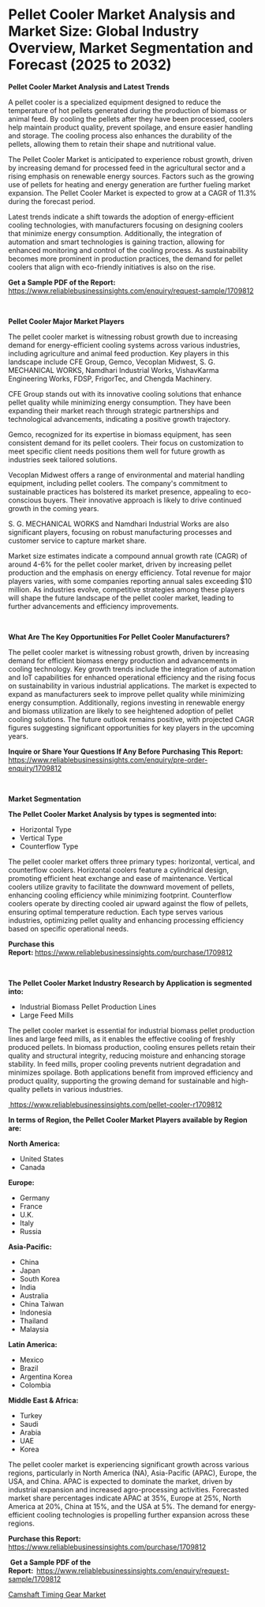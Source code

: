 <p><h1>Pellet Cooler Market Analysis and Market Size: Global Industry Overview, Market Segmentation and Forecast (2025 to 2032)</h1></p><p><strong>Pellet Cooler Market Analysis and Latest Trends</strong></p>
<p><p>A pellet cooler is a specialized equipment designed to reduce the temperature of hot pellets generated during the production of biomass or animal feed. By cooling the pellets after they have been processed, coolers help maintain product quality, prevent spoilage, and ensure easier handling and storage. The cooling process also enhances the durability of the pellets, allowing them to retain their shape and nutritional value.</p><p>The Pellet Cooler Market is anticipated to experience robust growth, driven by increasing demand for processed feed in the agricultural sector and a rising emphasis on renewable energy sources. Factors such as the growing use of pellets for heating and energy generation are further fueling market expansion. The Pellet Cooler Market is expected to grow at a CAGR of 11.3% during the forecast period. </p><p>Latest trends indicate a shift towards the adoption of energy-efficient cooling technologies, with manufacturers focusing on designing coolers that minimize energy consumption. Additionally, the integration of automation and smart technologies is gaining traction, allowing for enhanced monitoring and control of the cooling process. As sustainability becomes more prominent in production practices, the demand for pellet coolers that align with eco-friendly initiatives is also on the rise.</p></p>
<p><strong>Get a Sample PDF of the Report:&nbsp;</strong> <a href="https://www.reliablebusinessinsights.com/enquiry/request-sample/1709812?utm_campaign=2286&utm_medium=2&utm_source=Github&utm_content=ia&utm_term=16022025&utm_id=pellet-cooler">https://www.reliablebusinessinsights.com/enquiry/request-sample/1709812</a></p>
<p>&nbsp;</p>
<p><strong>Pellet Cooler Major Market Players</strong></p>
<p><p>The pellet cooler market is witnessing robust growth due to increasing demand for energy-efficient cooling systems across various industries, including agriculture and animal feed production. Key players in this landscape include CFE Group, Gemco, Vecoplan Midwest, S. G. MECHANICAL WORKS, Namdhari Industrial Works, VishavKarma Engineering Works, FDSP, FrigorTec, and Chengda Machinery. </p><p>CFE Group stands out with its innovative cooling solutions that enhance pellet quality while minimizing energy consumption. They have been expanding their market reach through strategic partnerships and technological advancements, indicating a positive growth trajectory.</p><p>Gemco, recognized for its expertise in biomass equipment, has seen consistent demand for its pellet coolers. Their focus on customization to meet specific client needs positions them well for future growth as industries seek tailored solutions.</p><p>Vecoplan Midwest offers a range of environmental and material handling equipment, including pellet coolers. The company's commitment to sustainable practices has bolstered its market presence, appealing to eco-conscious buyers. Their innovative approach is likely to drive continued growth in the coming years.</p><p>S. G. MECHANICAL WORKS and Namdhari Industrial Works are also significant players, focusing on robust manufacturing processes and customer service to capture market share.</p><p>Market size estimates indicate a compound annual growth rate (CAGR) of around 4-6% for the pellet cooler market, driven by increasing pellet production and the emphasis on energy efficiency. Total revenue for major players varies, with some companies reporting annual sales exceeding $10 million. As industries evolve, competitive strategies among these players will shape the future landscape of the pellet cooler market, leading to further advancements and efficiency improvements.</p></p>
<p>&nbsp;</p>
<p><strong>What Are The Key Opportunities For Pellet Cooler Manufacturers?</strong></p>
<p><p>The pellet cooler market is witnessing robust growth, driven by increasing demand for efficient biomass energy production and advancements in cooling technology. Key growth trends include the integration of automation and IoT capabilities for enhanced operational efficiency and the rising focus on sustainability in various industrial applications. The market is expected to expand as manufacturers seek to improve pellet quality while minimizing energy consumption. Additionally, regions investing in renewable energy and biomass utilization are likely to see heightened adoption of pellet cooling solutions. The future outlook remains positive, with projected CAGR figures suggesting significant opportunities for key players in the upcoming years.</p></p>
<p><strong>Inquire or Share Your Questions If Any Before Purchasing This Report:</strong> <a href="https://www.reliablebusinessinsights.com/enquiry/pre-order-enquiry/1709812?utm_campaign=2286&utm_medium=2&utm_source=Github&utm_content=ia&utm_term=16022025&utm_id=pellet-cooler">https://www.reliablebusinessinsights.com/enquiry/pre-order-enquiry/1709812</a></p>
<p>&nbsp;</p>
<p><strong>Market Segmentation</strong></p>
<p><strong>The Pellet Cooler Market Analysis by types is segmented into:</strong></p>
<p><ul><li>Horizontal Type</li><li>Vertical Type</li><li>Counterflow Type</li></ul></p>
<p><p>The pellet cooler market offers three primary types: horizontal, vertical, and counterflow coolers. Horizontal coolers feature a cylindrical design, promoting efficient heat exchange and ease of maintenance. Vertical coolers utilize gravity to facilitate the downward movement of pellets, enhancing cooling efficiency while minimizing footprint. Counterflow coolers operate by directing cooled air upward against the flow of pellets, ensuring optimal temperature reduction. Each type serves various industries, optimizing pellet quality and enhancing processing efficiency based on specific operational needs.</p></p>
<p><strong>Purchase this Report:&nbsp;</strong><a href="https://www.reliablebusinessinsights.com/purchase/1709812?utm_campaign=2286&utm_medium=2&utm_source=Github&utm_content=ia&utm_term=16022025&utm_id=pellet-cooler">https://www.reliablebusinessinsights.com/purchase/1709812</a></p>
<p>&nbsp;</p>
<p><strong>The Pellet Cooler Market Industry Research by Application is segmented into:</strong></p>
<p><ul><li>Industrial Biomass Pellet Production Lines</li><li>Large Feed Mills</li></ul></p>
<p><p>The pellet cooler market is essential for industrial biomass pellet production lines and large feed mills, as it enables the effective cooling of freshly produced pellets. In biomass production, cooling ensures pellets retain their quality and structural integrity, reducing moisture and enhancing storage stability. In feed mills, proper cooling prevents nutrient degradation and minimizes spoilage. Both applications benefit from improved efficiency and product quality, supporting the growing demand for sustainable and high-quality pellets in various industries.</p></p>
<p><a href="https://www.reliablebusinessinsights.com/pellet-cooler-r1709812?utm_campaign=2286&utm_medium=2&utm_source=Github&utm_content=ia&utm_term=16022025&utm_id=pellet-cooler">&nbsp;https://www.reliablebusinessinsights.com/pellet-cooler-r1709812</a></p>
<p><strong>In terms of Region, the Pellet Cooler Market Players available by Region are:</strong></p>
<p>
    <p> <strong> North America: </strong>
        <ul>
            <li>United States</li>
            <li>Canada</li>
        </ul>
        </p> 
    <p> <strong> Europe: </strong>
        <ul>
            <li>Germany</li>
            <li>France</li>
            <li>U.K.</li>
            <li>Italy</li>
            <li>Russia</li>
        </ul>
        </p> 
    <p> <strong> Asia-Pacific: </strong>
        <ul>
            <li>China</li>
            <li>Japan</li>
            <li>South Korea</li>
            <li>India</li>
            <li>Australia</li>
            <li>China Taiwan</li>
            <li>Indonesia</li>
            <li>Thailand</li>
            <li>Malaysia</li>
        </ul>
        </p> 
    <p> <strong> Latin America: </strong>
        <ul>
            <li>Mexico</li>
            <li>Brazil</li>
            <li>Argentina Korea</li>
            <li>Colombia</li>
        </ul>
        </p> 
    <p> <strong> Middle East & Africa: </strong>
        <ul>
            <li>Turkey</li>
            <li>Saudi</li>
            <li>Arabia</li>
            <li>UAE</li>
            <li>Korea</li>
        </ul>
    </p>
    </p>
<p><p>The pellet cooler market is experiencing significant growth across various regions, particularly in North America (NA), Asia-Pacific (APAC), Europe, the USA, and China. APAC is expected to dominate the market, driven by industrial expansion and increased agro-processing activities. Forecasted market share percentages indicate APAC at 35%, Europe at 25%, North America at 20%, China at 15%, and the USA at 5%. The demand for energy-efficient cooling technologies is propelling further expansion across these regions.</p></p>
<p><strong>Purchase this Report: </strong><a href="https://www.reliablebusinessinsights.com/purchase/1709812?utm_campaign=2286&utm_medium=2&utm_source=Github&utm_content=ia&utm_term=16022025&utm_id=pellet-cooler">https://www.reliablebusinessinsights.com/purchase/1709812</a></p>
<p>&nbsp;<strong>Get a Sample PDF of the Report:&nbsp;&nbsp;</strong><a href="https://www.reliablebusinessinsights.com/enquiry/request-sample/1709812?utm_campaign=2286&utm_medium=2&utm_source=Github&utm_content=ia&utm_term=16022025&utm_id=pellet-cooler">https://www.reliablebusinessinsights.com/enquiry/request-sample/1709812</a></p>
<p><strong></strong></p>
<p><p><a href="https://github.com/triattwood9919/Market-Research-Report-List-1/blob/main/camshaft-timing-gear-market.md?utm_campaign=2286&utm_medium=2&utm_source=Github&utm_content=ia&utm_term=16022025&utm_id=pellet-cooler">Camshaft Timing Gear Market</a></p></p>